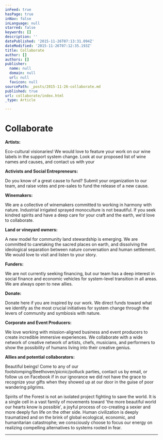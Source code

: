 ```yaml
---
inFeed: true
hasPage: true
inNav: false
inLanguage: null
starred: false
keywords: []
description: ''
datePublished: '2015-11-26T07:13:31.094Z'
dateModified: '2015-11-26T07:12:35.193Z'
title: Collaborate
author: []
authors: []
publisher:
  name: null
  domain: null
  url: null
  favicon: null
sourcePath: _posts/2015-11-26-collaborate.md
published: true
url: collaborate/index.html
_type: Article

---
```

# Collaborate

**Artists:**

Eco-cultural visionaries! We would love to feature your work on our wine labels in the support system change. Look at our proposed list of wine names and causes, and contact us with your       

**Activists and Social Entrepreneurs:**

Do you know of a great cause to fund? Submit your organization to our team, and raise votes and pre-sales to fund the release of a new cause.

**Winemakers:**

We are a collective of winemakers committed to working in harmony with nature. Industrial irrigated sprayed monoculture is not beautiful. If you seek kindred spirits and have a deep care for your craft and the earth, we'd love to collaborate.

**Land or vineyard owners:**

A new model for community land stewardship is emerging. We are committed to caretaking the sacred places on earth, and dissolving the ideological separation between nature conversation and human settlement. We would love to visit and listen to your story.

**Funders:**

We are not currently seeking financing, but our team has a deep interest in social finance and economic vehicles for system-level transition in all areas. We are always open to new allies.

**Donate:**

Donate here if you are inspired by our work. We direct funds toward what we identify as the most crucial initiatives for system change through the levers of community and symbiosis with nature.

**Corporate and Event Producers:**

We love working with mission-aligned business and event producers to create incredible immersive experiences. We collaborate with a wide network of creative network of artists, chefs, musicians, and performers to show the possibility of humans living into their creative genius.

**Allies and potential collaborators:**

Beautiful beings! Come to any of our footstomping/Beethoven/picnic/potluck parties, contact us by email, or follow us on Facebook if in our ignorance we did not have the grace to recognize your gifts when they showed up at our door in the guise of poor wandering pilgrims.

Spirits of the Forest is not an isolated project fighting to save the world. It is a single cell in a vast family of movements toward 'the more beautiful world our hearts know is possible', a joyful process of co-creating a sexier and more deeply fun life on the other side. Human civilization is deeply traumatized and on the brink of global ecological, economic, and humanitarian catastrophe; we consciously choose to focus our energy on realizing compelling alternatives to systems rooted in fear.

****